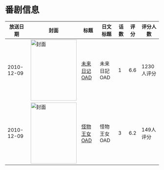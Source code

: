 # 番剧信息

|放送日期|封面|标题|日文标题|话数|评分|评分人数|
|---|---|---|---|---|---|---|
|2010-12-09|<img src="https://lain.bgm.tv/pic/cover/c/f0/54/18299_JrK2e.jpg" alt="封面" style="width:150px;height:200px;object-fit:cover;">|[未来日记 OAD](https://bangumi.tv/subject/18299)|未来日記 OAD|1|6.6|1230人评分|
|2010-12-09|<img src="https://lain.bgm.tv/pic/cover/c/79/ec/10488_PNSQg.jpg" alt="封面" style="width:150px;height:200px;object-fit:cover;">|[怪物王女 OAD](https://bangumi.tv/subject/10488)|怪物王女 OAD|3|6.2|149人评分|

